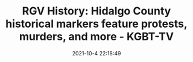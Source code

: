 ---
"title": "RGV History: Hidalgo County historical markers feature protests, murders, and more - KGBT-TV"
"date": "2021-10-4 22:18:49"
"feed_name": "GOOGLENEWSCONSTRUCTION"
"feed_website": "https://news.google.com/search?q=construction%2Bincident&hl=en-US&gl=US&ceid=US:en"
"feed_rss": "https://news.google.com/rss/search?q=construction%2Bincident&hl=en-US&gl=US&ceid=US:en"
"link": "https://www.valleycentral.com/news/local-news/rgv-history-hidalgo-county-historical-markers-feature-protests-murders-and-more/"
"source": "{'href': 'https://www.valleycentral.com', 'title': 'KGBT-TV'}"
"file": "_posts/2021-1-1-a6ae8a124f4275f2a12a22dfdf2467216c066bca.md"
"accident": "0"
"drilling": "0"
"dead": "0"
"injured": "0"
"arrested": "0"
"place": "unknown place"
"where": "unknown site"
"causes": "unknown"
"place_uri": "unknown place"
---
